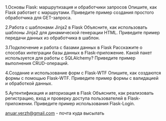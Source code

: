 1.Основы Flask: маршрутизация и обработчики запросов
Опишите, как Flask работает с маршрутами. Приведите пример создания простого обработчика для GET-запроса.

2.Работа с шаблонами Jinja2 в Flask
Объясните, как использовать шаблоны Jinja2 для динамической генерации HTML. Приведите пример передачи данных из обработчика в шаблон.

3.Подключение и работа с базами данных в Flask
Расскажите о способах интеграции базы данных в Flask-приложение. Какой пакет используется для работы с SQLAlchemy? Приведите пример выполнения CRUD-операций.

4.Создание и использование форм с Flask-WTF
Опишите, как создаются формы с помощью Flask-WTF. Приведите пример формы с валидацией и обработкой данных.

5.Аутентификация и авторизация в Flask
Объясните, как реализовать регистрацию, вход и проверку доступа пользователей в Flask-приложении. Приведите пример использования Flask-Login.


anuar.yerzh@gmail.com - почта куда высылать 

